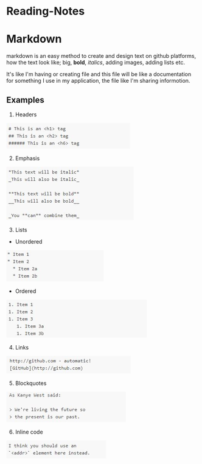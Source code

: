 # Reading-Notes 
# Markdown
markdown is an easy method to create and design text on github platforms, how the text look like; big, **bold**, *italics*, adding images, adding lists etc.


It's like I'm having or creating file and this file will be like a documentation for something I use in my application, the file like I'm sharing informotion.

## Examples

1. Headers



![headers](headers.JPG)



2. Emphasis

![emphasis](emph.JPG)


3. Lists
 * Unordered 

 ![un](un.JPG)

 * Ordered

 ![or](or.JPG)
 

 4. Links

 ![links](links.JPG)
 

5. Blockquotes
 
 ![block](block.JPG)
 

 6. Inline code

 ![inline](inline.JPG)